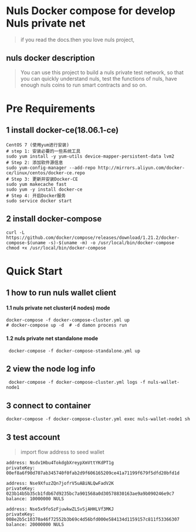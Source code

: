 # Nuls Docker compose for develop Nuls private net
> if you read the docs.then you love nuls project,

## nuls docker description
> You can use this project to build a nuls private test network,
> so that you can quickly understand nuls, test the functions of nuls, 
> have enough nuls coins to run smart contracts and so on.

# Pre Requirements
## 1 install docker-ce(18.06.1-ce)
```shell
CentOS 7 (使用yum进行安装)
# step 1: 安装必要的一些系统工具
sudo yum install -y yum-utils device-mapper-persistent-data lvm2
# Step 2: 添加软件源信息
sudo yum-config-manager --add-repo http://mirrors.aliyun.com/docker-ce/linux/centos/docker-ce.repo
# Step 3: 更新并安装Docker-CE
sudo yum makecache fast
sudo yum -y install docker-ce
# Step 4: 开启Docker服务
sudo service docker start
```
## 2 install docker-compose
```shell
curl -L https://github.com/docker/compose/releases/download/1.21.2/docker-compose-$(uname -s)-$(uname -m) -o /usr/local/bin/docker-compose
chmod +x /usr/local/bin/docker-compose
```
# Quick Start
## 1 how to run nuls wallet client
#### 1.1 nuls private net cluster(4 nodes) mode
```shell
docker-compose -f docker-compose-cluster.yml up
# docker-compose up -d  # -d damon process run
```
#### 1.2 nuls private net standalone mode
```shell
 docker-compose -f docker-compose-standalone.yml up
```

## 2 view the node log info
```shell
 docker-compose -f docker-compose-cluster.yml logs -f nuls-wallet-node1
```

## 3 connect to container
```shell
docker-compose -f docker-compose-cluster.yml exec nuls-wallet-node1 sh
```

## 3 test account
#### [](http://hostIP:8001/#/wallet)

> import flow address to seed wallet
```shell
address: Nsdv1Hbu4TokdgbXreypXmVttYKdPT1g
privateKey: 00ef8a6f90d707ab345740f0fab2d9f606165209ce41a71199f679f5dfd20bfd1d

address: Nse9XfuzZQn7jofrV5uABiNLQwFadV2K
privateKey: 023b14b5b35cb1fdb67d9235bc7a901568a0d30578830163ae9a9b090246e9c7
balance: 10000000 NULS

address: Nse5x9foSzFjuwkwZLSvSjAHHLVf3MKJ
privateKey: 008e2b5c10370a46f72552b3b69c4d56bfd000e584134d1159157c811f53366307
balance: 20000000 NULS
```